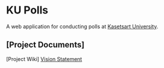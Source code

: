 # KU Polls

A web application for conducting polls at [Kasetsart University](https://www.ku.ac.th).

## [Project Documents]

[Project Wiki]
[Vision Statement](https://github.com/Icezu/ku-polls.wiki.git)
